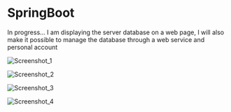 # SpringBoot
In progress...
I am displaying the server database on a web page, I will also make it possible to manage the database through a web service and personal account


![Screenshot_1](https://github.com/CookieVortex/SpringBoot/assets/24642100/208d7ef1-500a-4bb3-9dd9-02d19b219045)


![Screenshot_2](https://github.com/CookieVortex/SpringBoot/assets/24642100/b8bae5cc-1b07-4c49-9c1b-8b73e3746383)


![Screenshot_3](https://github.com/CookieVortex/SpringBoot/assets/24642100/9210a670-c309-40b9-8ff1-5ad7b166e12b)

![Screenshot_4](https://github.com/CookieVortex/SpringBoot/assets/24642100/319dcd9d-3062-4796-86f3-dbaa43466c81)
